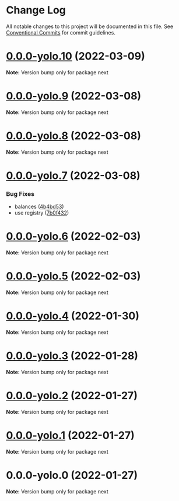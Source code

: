 # Change Log

All notable changes to this project will be documented in this file.
See [Conventional Commits](https://conventionalcommits.org) for commit guidelines.

# [0.0.0-yolo.10](https://github.com/pyramation/dexmos/compare/next@0.0.0-yolo.6...next@0.0.0-yolo.10) (2022-03-09)

**Note:** Version bump only for package next





# [0.0.0-yolo.9](https://github.com/pyramation/dexmos/compare/next@0.0.0-yolo.8...next@0.0.0-yolo.9) (2022-03-08)

**Note:** Version bump only for package next





# [0.0.0-yolo.8](https://github.com/pyramation/dexmos/compare/next@0.0.0-yolo.7...next@0.0.0-yolo.8) (2022-03-08)

**Note:** Version bump only for package next





# [0.0.0-yolo.7](https://github.com/pyramation/dexmos/compare/next@0.0.0-yolo.6...next@0.0.0-yolo.7) (2022-03-08)


### Bug Fixes

* balances ([4b4bd53](https://github.com/pyramation/dexmos/commit/4b4bd531c42cbc38cd44812bfa58fd392b740866))
* use registry ([7b0f432](https://github.com/pyramation/dexmos/commit/7b0f432c7a4413033f251f70a115620528644c2e))





# [0.0.0-yolo.6](https://github.com/pyramation/autosmosis/compare/next@0.0.0-yolo.5...next@0.0.0-yolo.6) (2022-02-03)

**Note:** Version bump only for package next





# [0.0.0-yolo.5](https://github.com/pyramation/autosmosis/compare/next@0.0.0-yolo.3...next@0.0.0-yolo.5) (2022-02-03)

**Note:** Version bump only for package next





# [0.0.0-yolo.4](https://github.com/pyramation/autosmosis/compare/next@0.0.0-yolo.3...next@0.0.0-yolo.4) (2022-01-30)

**Note:** Version bump only for package next





# [0.0.0-yolo.3](https://github.com/pyramation/dexmos/compare/next@0.0.0-yolo.2...next@0.0.0-yolo.3) (2022-01-28)

**Note:** Version bump only for package next





# [0.0.0-yolo.2](https://github.com/pyramation/dexmos/compare/next@0.0.0-yolo.1...next@0.0.0-yolo.2) (2022-01-27)

**Note:** Version bump only for package next





# [0.0.0-yolo.1](https://github.com/pyramation/dexmos/compare/next@0.0.0-yolo.0...next@0.0.0-yolo.1) (2022-01-27)

**Note:** Version bump only for package next





# 0.0.0-yolo.0 (2022-01-27)

**Note:** Version bump only for package next
